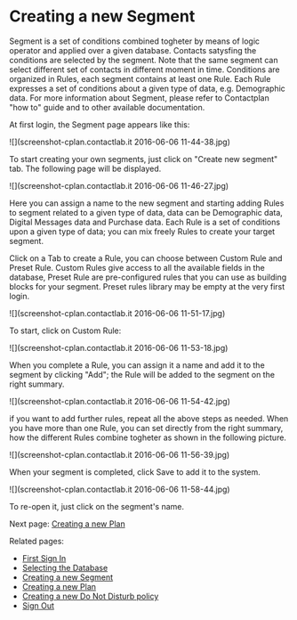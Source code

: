 # Creating a new Segment

Segment is a set of conditions combined togheter by means of logic operator and applied over a given database. Contacts satysfing the conditions are selected by the segment. Note that the same segment can select different set of contacts in different moment in time. 
Conditions are organized in Rules, each segment contains at least one Rule. Each Rule expresses a set of conditions about a given type of data, e.g. Demographic data.
For more information about Segment, please refer to Contactplan "how to" guide and to other available documentation.

At first login, the Segment page appears like this:

![](screenshot-cplan.contactlab.it 2016-06-06 11-44-38.jpg)

To start creating your own segments, just click on "Create new segment" tab. The following page will be displayed.

![](screenshot-cplan.contactlab.it 2016-06-06 11-46-27.jpg)

Here you can assign a name to the new segment and starting adding Rules to segment related to a given type of data, data can be Demographic data, Digital Messages data and Purchase data.
Each Rule is a set of conditions upon a given type of data; you can mix freely Rules to create your target segment.

Click on a Tab to create a Rule, you can choose between Custom Rule and Preset Rule.
Custom Rules give access to all the available fields in the database, Preset Rule are pre-configured rules that you can use as building blocks for your segment. Preset rules library may be empty at the very first login.

![](screenshot-cplan.contactlab.it 2016-06-06 11-51-17.jpg)

To start, click on Custom Rule:

![](screenshot-cplan.contactlab.it 2016-06-06 11-53-18.jpg)

When you complete a Rule, you can assign it a name and add it to the segment by clicking "Add"; the Rule will be added to the segment on the right summary.

![](screenshot-cplan.contactlab.it 2016-06-06 11-54-42.jpg)


if you want to add further rules, repeat all the above steps as needed. When you have more than one Rule, you can set directly from the right summary, how the different Rules  combine togheter as shown in the following picture.

![](screenshot-cplan.contactlab.it 2016-06-06 11-56-39.jpg)


When your segment is completed, click Save to add it to the system. 

![](screenshot-cplan.contactlab.it 2016-06-06 11-58-44.jpg)

To re-open it, just click on the segment's name.

Next page: [Creating a new Plan](creating_a_new_plan.md)

Related pages:
* [First Sign In](first_sign_in.md) 
* [Selecting the Database](selecting_the_database.md)
* [Creating a new Segment](creating_a_new_segment.md)
* [Creating a new Plan](creating_a_new_plan.md)
* [Creating a new Do Not Disturb policy](creating_a_new_do_not_disturb_policy.md)
* [Sign Out](sign_out.md)
